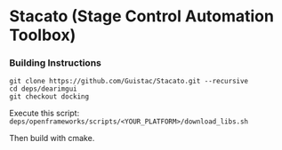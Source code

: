 # Stacato (Stage Control Automation Toolbox)

### Building Instructions

```
git clone https://github.com/Guistac/Stacato.git --recursive
cd deps/dearimgui
git checkout docking
```
Execute this script: `deps/openframeworks/scripts/<YOUR_PLATFORM>/download_libs.sh`

Then build with cmake.
